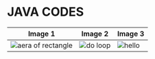 # JAVA CODES
| Image 1 | Image 2 | Image 3 |
|---------|---------|---------|
![aera of rectangle](https://github.com/user-attachments/assets/e3085c97-5c93-4f63-8ebb-708c88c85521)  | ![do loop](https://github.com/user-attachments/assets/9e26106c-7d80-4e13-85f0-deaf44d3f4cc)  | ![hello](https://github.com/user-attachments/assets/7fe1caea-37ef-45de-ab20-46a6600cbb32)
  

